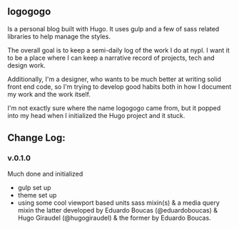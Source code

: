 ## logogogo

Is a personal blog built with Hugo. It uses gulp and a few of sass related libraries to help manage the styles.

The overall goal is to keep a semi-daily log of the work I do at nypl. I want it to be a place where I can keep a narrative record of projects, tech and design work.

Additionally, I'm a designer, who wants to be much better at writing solid front end code, so I'm trying to develop good habits both in how I document my work and the work itself.

I'm not exactly sure where the name logogogo came from, but it popped into my head when I initialized the Hugo project and it stuck.

## Change Log:

### v.0.1.0
Much done and initialized
* gulp set up
* theme set up
* using some cool viewport based units sass mixin(s) & a media query mixin the latter developed by Eduardo Boucas (@eduardoboucas) & Hugo Giraudel (@hugogiraudel) & the former by Eduardo Boucas.
